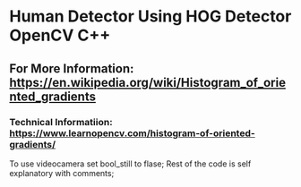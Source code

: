 # Human Detector Using HOG Detector OpenCV C++
## For More Information: https://en.wikipedia.org/wiki/Histogram_of_oriented_gradients
### Technical Informatiion: https://www.learnopencv.com/histogram-of-oriented-gradients/

To use videocamera set bool_still to flase;
Rest of the code is self explanatory with comments;
